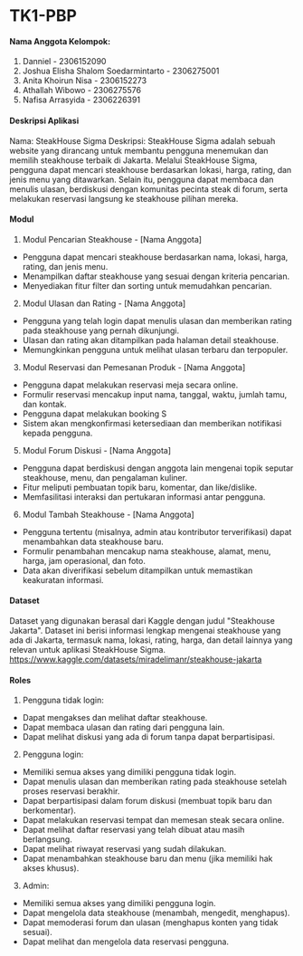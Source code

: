 # TK1-PBP

#### Nama Anggota Kelompok:
1. Danniel - 2306152090
2. Joshua Elisha Shalom Soedarmintarto - 2306275001
3. Anita Khoirun Nisa - 2306152273
4. Athallah Wibowo - 2306275576
5. Nafisa Arrasyida - 2306226391

#### Deskripsi Aplikasi 
Nama: SteakHouse Sigma
Deskripsi: SteakHouse Sigma adalah sebuah website yang dirancang untuk membantu pengguna menemukan dan memilih steakhouse terbaik di Jakarta. Melalui SteakHouse Sigma, pengguna dapat mencari steakhouse berdasarkan lokasi, harga, rating, dan jenis menu yang ditawarkan. Selain itu, pengguna dapat membaca dan menulis ulasan, berdiskusi dengan komunitas pecinta steak di forum, serta melakukan reservasi langsung ke steakhouse pilihan mereka.

#### Modul
1. Modul Pencarian Steakhouse - [Nama Anggota]
- Pengguna dapat mencari steakhouse berdasarkan nama, lokasi, harga, rating, dan jenis menu.
- Menampilkan daftar steakhouse yang sesuai dengan kriteria pencarian.
- Menyediakan fitur filter dan sorting untuk memudahkan pencarian.

2. Modul Ulasan dan Rating - [Nama Anggota]
- Pengguna yang telah login dapat menulis ulasan dan memberikan rating pada steakhouse yang pernah dikunjungi.
- Ulasan dan rating akan ditampilkan pada halaman detail steakhouse.
- Memungkinkan pengguna untuk melihat ulasan terbaru dan terpopuler.

3. Modul Reservasi dan Pemesanan Produk - [Nama Anggota]
- Pengguna dapat melakukan reservasi meja secara online.
- Formulir reservasi mencakup input nama, tanggal, waktu, jumlah tamu, dan kontak.
- Pengguna dapat melakukan booking S
- Sistem akan mengkonfirmasi ketersediaan dan memberikan notifikasi kepada pengguna.

5. Modul Forum Diskusi - [Nama Anggota]
- Pengguna dapat berdiskusi dengan anggota lain mengenai topik seputar steakhouse, menu, dan pengalaman kuliner.
- Fitur meliputi pembuatan topik baru, komentar, dan like/dislike.
- Memfasilitasi interaksi dan pertukaran informasi antar pengguna.

6. Modul Tambah Steakhouse - [Nama Anggota]
- Pengguna tertentu (misalnya, admin atau kontributor terverifikasi) dapat menambahkan data steakhouse baru.
- Formulir penambahan mencakup nama steakhouse, alamat, menu, harga, jam operasional, dan foto.
- Data akan diverifikasi sebelum ditampilkan untuk memastikan keakuratan informasi.

#### Dataset
Dataset yang digunakan berasal dari Kaggle dengan judul "Steakhouse Jakarta". Dataset ini berisi informasi lengkap mengenai steakhouse yang ada di Jakarta, termasuk nama, lokasi, rating, harga, dan detail lainnya yang relevan untuk aplikasi SteakHouse Sigma. https://www.kaggle.com/datasets/miradelimanr/steakhouse-jakarta



#### Roles
1. Pengguna tidak login:
- Dapat mengakses dan melihat daftar steakhouse.
- Dapat membaca ulasan dan rating dari pengguna lain.
- Dapat melihat diskusi yang ada di forum tanpa dapat berpartisipasi.

2. Pengguna login:
- Memiliki semua akses yang dimiliki pengguna tidak login.
- Dapat menulis ulasan dan memberikan rating pada steakhouse setelah proses reservasi berakhir.
- Dapat berpartisipasi dalam forum diskusi (membuat topik baru dan berkomentar).
- Dapat melakukan reservasi tempat dan memesan steak secara online.
- Dapat melihat daftar reservasi yang telah dibuat atau masih berlangsung.
- Dapat melihat riwayat reservasi yang sudah dilakukan.
- Dapat menambahkan steakhouse baru dan menu (jika memiliki hak akses khusus).

3. Admin:
- Memiliki semua akses yang dimiliki pengguna login.
- Dapat mengelola data steakhouse (menambah, mengedit, menghapus).
- Dapat memoderasi forum dan ulasan (menghapus konten yang tidak sesuai).
- Dapat melihat dan mengelola data reservasi pengguna.
